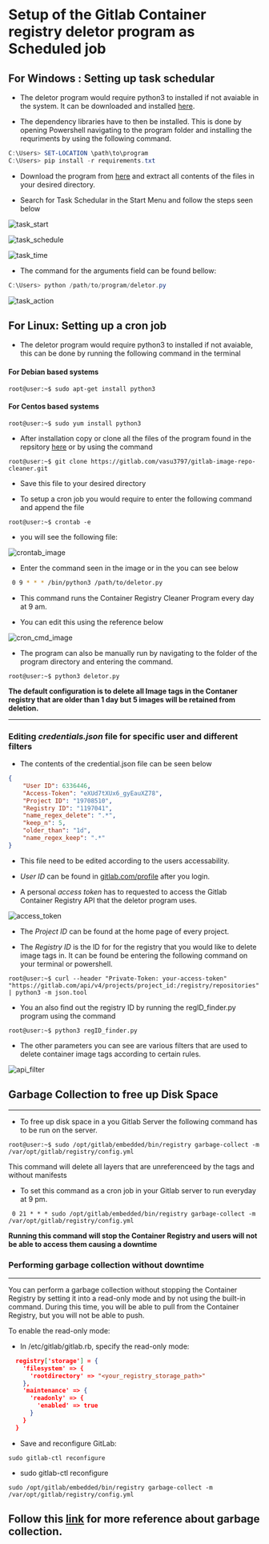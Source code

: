 # Setup of the Gitlab Container registry deletor program as Scheduled job

## For Windows : Setting up task schedular
 - The deletor program would require python3 to installed if not avaiable in the system. It can be downloaded and installed [here](https://www.python.org/downloads/). 

 - The dependency libraries have to then be installed. This is done by opening Powershell navigating to the program folder and installing the requriments by using the following command. 

 ```powershell
 C:\Users> SET-LOCATION \path\to\program
 C:\Users> pip install -r requirements.txt
 ```

 - Download the program from [here](https://gitlab.com/vasu3797/gitlab-image-repo-cleaner) and extract all contents of the files in your desired directory. 

 - Search for Task Schedular in the Start Menu and follow the steps seen below

 ![task_start](https://github.com/Vasu77df/GitLab-Container-Repo-Cleaner/blob/master/images/task_start.png)

![task_schedule](https://github.com/Vasu77df/GitLab-Container-Repo-Cleaner/blob/master/images/task_schedule.png)

![task_time](https://github.com/Vasu77df/GitLab-Container-Repo-Cleaner/blob/master/images/task_date.png)

- The command for the arguments field can be found bellow:

```powershell
C:\Users> python /path/to/program/deletor.py
```
![task_action](https://github.com/Vasu77df/GitLab-Container-Repo-Cleaner/blob/master/images/task_cmd.png)


## For Linux: Setting up a cron job
 
 - The deletor program would require python3 to installed if not avaiable, this can be done by running the following command in the terminal

#### For Debian based systems
 ```console 
 root@user:~$ sudo apt-get install python3
 ```

#### For Centos based systems 
```console 
root@user:~$ sudo yum install python3
```
- After installation copy or clone all the files of the program found in the repsitory [here](https://gitlab.com/vasu3797/gitlab-image-repo-cleaner) or by using the command 

```console
root@user:~$ git clone https://gitlab.com/vasu3797/gitlab-image-repo-cleaner.git
```
- Save this file to your desired directory

- To setup a cron job you would require to enter the following command and append the file 

```console
root@user:~$ crontab -e 
```

- you will see the following file:

![crontab_image](https://github.com/Vasu77df/GitLab-Container-Repo-Cleaner/blob/master/images/crontab_image.png)

- Enter the command seen in the image or in the you can see below

```bash
 0 9 * * * /bin/python3 /path/to/deletor.py
 ```

 - This command runs the Container Registry Cleaner Program every day at 9 am. 

 - You can edit this using the reference below 

 ![cron_cmd_image](https://github.com/Vasu77df/GitLab-Container-Repo-Cleaner/blob/master/images/cron_cmd_image.png)

 - The program can also be manually run by navigating to the folder of the program directory and entering the command.

 ```console
root@user:~$ python3 deletor.py
```

**The default configuration is to delete all Image tags in the Contaner registry that are older than 1 day but 5 images will be retained from deletion.**

---

 ### Editing *credentials.json* file for specific user and different filters

- The contents of the credential.json file can be seen below

```json
{
    "User ID": 6336446,
    "Access-Token": "eXUd7tXUx6_gyEauXZ78",
    "Project ID": "19708510",
    "Registry ID": "1197041",
    "name_regex_delete": ".*", 
    "keep_n": 5,
    "older_than": "1d",
    "name_regex_keep": ".*"
}
```

- This file need to be edited according to the users accessability. 

- *User ID* can be found in [gitlab.com/profile](gitlab.com/profile) after you login. 

- A personal *access token* has to requested to access the Gitlab Container Registry API that the deletor program uses. 

![access_token](https://github.com/Vasu77df/GitLab-Container-Repo-Cleaner/blob/master/images/access-token.png)

- The *Project ID* can be found at the home page of every project.

- The *Registry ID* is the ID for for the registry that you would like to delete image tags in. It can be found be entering the following command on your terminal or powershell.

``` console 
root@user:~$ curl --header "Private-Token: your-access-token" "https://gitlab.com/api/v4/projects/project_id:/registry/repositories" | python3 -m json.tool

```

- You an also find out the registry ID by running the regID_finder.py program using the command 

``` console 
root@user:~$ python3 regID_finder.py
```

- The other parameters you can see are various filters that are used to delete container image tags according to certain rules. 

![api_filter](https://github.com/Vasu77df/GitLab-Container-Repo-Cleaner/blob/master/images/api_filter.png)

## Garbage Collection to free up Disk Space
---

- To free up disk space in a you Gitlab Server the following command has to be run on the server. 

```console 
root@user:~$ sudo /opt/gitlab/embedded/bin/registry garbage-collect -m /var/opt/gitlab/registry/config.yml
```

This command will delete all layers that are unreferenceed by the tags and without manifests 

- To set this command as a cron job in your Gitlab server to run everyday at 9 pm. 

```console
 0 21 * * * sudo /opt/gitlab/embedded/bin/registry garbage-collect -m /var/opt/gitlab/registry/config.yml
```

**Running this command will stop the Container Registry and users will not be able to access them causing a downtime**

### Performing garbage collection without downtime
---

You can perform a garbage collection without stopping the Container Registry by setting it into a read-only mode and by not using the built-in command. During this time, you will be able to pull from the Container Registry, but you will not be able to push.

To enable the read-only mode:

- In /etc/gitlab/gitlab.rb, specify the read-only mode:

```json
  registry['storage'] = {
    'filesystem' => {
      'rootdirectory' => "<your_registry_storage_path>"
    },
    'maintenance' => {
      'readonly' => {
        'enabled' => true
      }
    }
  }
```

- Save and reconfigure GitLab:

```console
sudo gitlab-ctl reconfigure
```

- sudo gitlab-ctl reconfigure

```console 
sudo /opt/gitlab/embedded/bin/registry garbage-collect -m /var/opt/gitlab/registry/config.yml
```

Follow this [link](https://docs.gitlab.com/ee/administration/packages/container_registry.html#container-registry-garbage-collection) for more reference about garbage collection. 
---